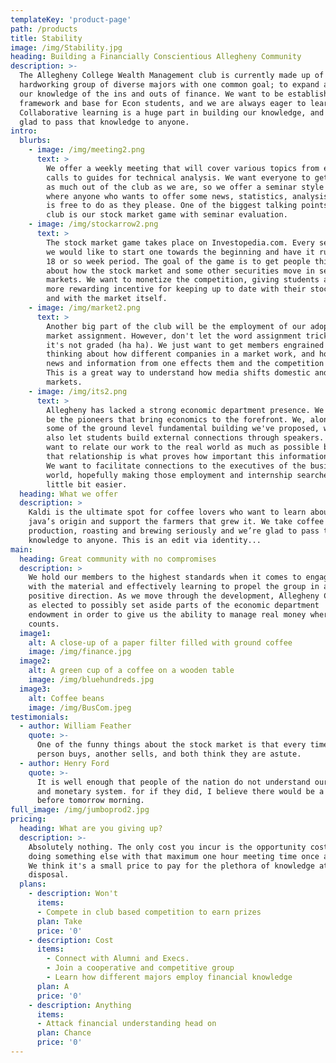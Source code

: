 ```yaml
---
templateKey: 'product-page'
path: /products
title: Stability
image: /img/Stability.jpg
heading: Building a Financially Conscientious Allegheny Community
description: >-
  The Allegheny College Wealth Management club is currently made up of a
  hardworking group of diverse majors with one common goal; to expand and disperse
  our knowledge of the ins and outs of finance. We want to be establish a
  framework and base for Econ students, and we are always eager to learn more.
  Collaborative learning is a huge part in building our knowledge, and we’re
  glad to pass that knowledge to anyone.
intro:
  blurbs:
    - image: /img/meeting2.png
      text: >
        We offer a weekly meeting that will cover various topics from earnings
        calls to guides for technical analysis. We want everyone to get
        as much out of the club as we are, so we offer a seminar style meeting
        where anyone who wants to offer some news, statistics, analysis, etc.
        is free to do as they please. One of the biggest talking points for the
        club is our stock market game with seminar evaluation.
    - image: /img/stockarrow2.png
      text: >
        The stock market game takes place on Investopedia.com. Every semester
        we would like to start one towards the beginning and have it run for that
        18 or so week period. The goal of the game is to get people thinking
        about how the stock market and some other securities move in secondary
        markets. We want to monetize the competition, giving students a
        more rewarding incentive for keeping up to date with their stocks
        and with the market itself.
    - image: /img/market2.png
      text: >
        Another big part of the club will be the employment of our adopt a
        market assignment. However, don't let the word assignment trick you,
        it's not graded (ha ha). We just want to get members engrained into
        thinking about how different companies in a market work, and how
        news and information from one effects them and the competition as well.
        This is a great way to understand how media shifts domestic and global
        markets.
    - image: /img/its2.png
      text: >
        Allegheny has lacked a strong economic department presence. We want to
        be the pioneers that bring economics to the forefront. We, along with
        some of the ground level fundamental building we've proposed, want to
        also let students build external connections through speakers. We
        want to relate our work to the real world as much as possible because
        that relationship is what proves how important this information is.
        We want to facilitate connections to the executives of the business
        world, hopefully making those employment and internship searches a
        little bit easier.
  heading: What we offer
  description: >
    Kaldi is the ultimate spot for coffee lovers who want to learn about their
    java’s origin and support the farmers that grew it. We take coffee
    production, roasting and brewing seriously and we’re glad to pass that
    knowledge to anyone. This is an edit via identity...
main:
  heading: Great community with no compromises
  description: >
    We hold our members to the highest standards when it comes to engaging
    with the material and effectively learning to propel the group in a
    positive direction. As we move through the development, Allegheny College
    as elected to possibly set aside parts of the economic department
    endowment in order to give us the ability to manage real money where it
    counts.
  image1:
    alt: A close-up of a paper filter filled with ground coffee
    image: /img/finance.jpg
  image2:
    alt: A green cup of a coffee on a wooden table
    image: /img/bluehundreds.jpg
  image3:
    alt: Coffee beans
    image: /img/BusCom.jpeg
testimonials:
  - author: William Feather
    quote: >-
      One of the funny things about the stock market is that every time one
      person buys, another sells, and both think they are astute.
  - author: Henry Ford
    quote: >-
      It is well enough that people of the nation do not understand our banking
      and monetary system. for if they did, I believe there would be a revolution
      before tomorrow morning.
full_image: /img/jumboprod2.jpg
pricing:
  heading: What are you giving up?
  description: >-
    Absolutely nothing. The only cost you incur is the opportunity cost of
    doing something else with that maximum one hour meeting time once a week.
    We think it's a small price to pay for the plethora of knowledge at our
    disposal.
  plans:
    - description: Won't
      items:
      - Compete in club based competition to earn prizes
      plan: Take
      price: '0'
    - description: Cost
      items:
        - Connect with Alumni and Execs.
        - Join a cooperative and competitive group
        - Learn how different majors employ financial knowledge
      plan: A
      price: '0'
    - description: Anything
      items:
      - Attack financial understanding head on
      plan: Chance
      price: '0'
---
```

